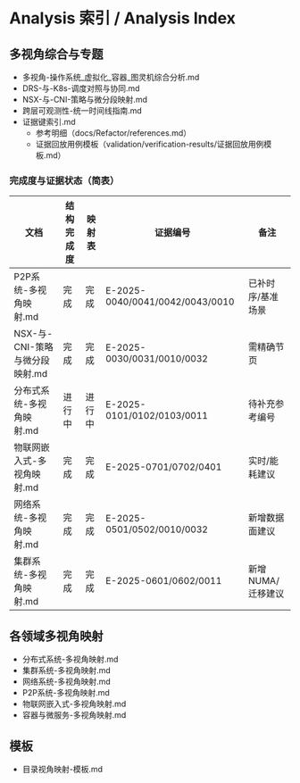# Analysis 索引 / Analysis Index

## 多视角综合与专题

- 多视角-操作系统_虚拟化_容器_图灵机综合分析.md
- DRS-与-K8s-调度对照与协同.md
- NSX-与-CNI-策略与微分段映射.md
- 跨层可观测性-统一时间线指南.md
- 证据键索引.md
  - 参考明细（docs/Refactor/references.md）
  - 证据回放用例模板（validation/verification-results/证据回放用例模板.md）

### 完成度与证据状态（简表）

| 文档 | 结构完成度 | 映射表 | 证据编号 | 备注 |
|---|---|---|---|---|
| P2P系统-多视角映射.md | 完成 | 完成 | E-2025-0040/0041/0042/0043/0010 | 已补时序/基准场景 |
| NSX-与-CNI-策略与微分段映射.md | 完成 | 完成 | E-2025-0030/0031/0010/0032 | 需精确节页 |
| 分布式系统-多视角映射.md | 进行中 | 进行中 | E-2025-0101/0102/0103/0011 | 待补充参考编号 |
| 物联网嵌入式-多视角映射.md | 完成 | 完成 | E-2025-0701/0702/0401 | 实时/能耗建议 |
| 网络系统-多视角映射.md | 完成 | 完成 | E-2025-0501/0502/0010/0032 | 新增数据面建议 |
| 集群系统-多视角映射.md | 完成 | 完成 | E-2025-0601/0602/0011 | 新增NUMA/迁移建议 |

## 各领域多视角映射

- 分布式系统-多视角映射.md
- 集群系统-多视角映射.md
- 网络系统-多视角映射.md
- P2P系统-多视角映射.md
- 物联网嵌入式-多视角映射.md
- 容器与微服务-多视角映射.md

## 模板

- 目录视角映射-模板.md
